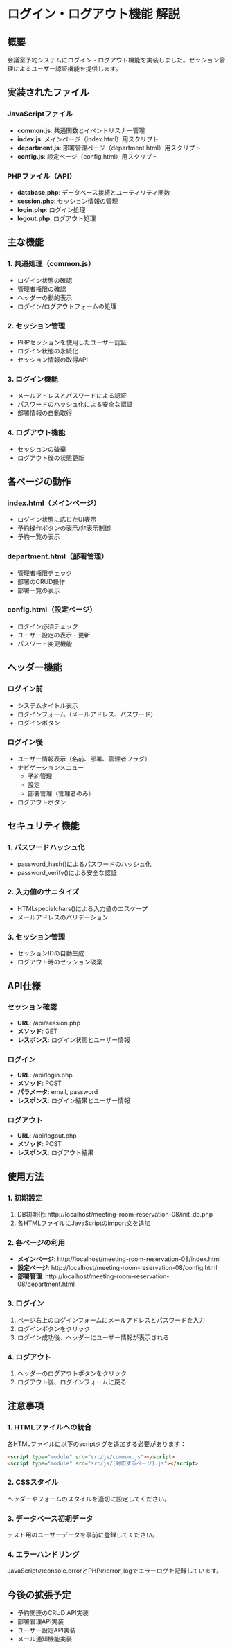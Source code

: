 # ログイン・ログアウト機能 解説

## 概要
会議室予約システムにログイン・ログアウト機能を実装しました。セッション管理によるユーザー認証機能を提供します。

## 実装されたファイル

### JavaScriptファイル
- **common.js**: 共通関数とイベントリスナー管理
- **index.js**: メインページ（index.html）用スクリプト
- **department.js**: 部署管理ページ（department.html）用スクリプト
- **config.js**: 設定ページ（config.html）用スクリプト

### PHPファイル（API）
- **database.php**: データベース接続とユーティリティ関数
- **session.php**: セッション情報の管理
- **login.php**: ログイン処理
- **logout.php**: ログアウト処理

## 主な機能

### 1. 共通処理（common.js）
- ログイン状態の確認
- 管理者権限の確認
- ヘッダーの動的表示
- ログイン/ログアウトフォームの処理

### 2. セッション管理
- PHPセッションを使用したユーザー認証
- ログイン状態の永続化
- セッション情報の取得API

### 3. ログイン機能
- メールアドレスとパスワードによる認証
- パスワードのハッシュ化による安全な認証
- 部署情報の自動取得

### 4. ログアウト機能
- セッションの破棄
- ログアウト後の状態更新

## 各ページの動作

### index.html（メインページ）
- ログイン状態に応じたUI表示
- 予約操作ボタンの表示/非表示制御
- 予約一覧の表示

### department.html（部署管理）
- 管理者権限チェック
- 部署のCRUD操作
- 部署一覧の表示

### config.html（設定ページ）
- ログイン必須チェック
- ユーザー設定の表示・更新
- パスワード変更機能

## ヘッダー機能

### ログイン前
- システムタイトル表示
- ログインフォーム（メールアドレス、パスワード）
- ログインボタン

### ログイン後
- ユーザー情報表示（名前、部署、管理者フラグ）
- ナビゲーションメニュー
  - 予約管理
  - 設定
  - 部署管理（管理者のみ）
- ログアウトボタン

## セキュリティ機能

### 1. パスワードハッシュ化
- password_hash()によるパスワードのハッシュ化
- password_verify()による安全な認証

### 2. 入力値のサニタイズ
- HTMLspecialchars()による入力値のエスケープ
- メールアドレスのバリデーション

### 3. セッション管理
- セッションIDの自動生成
- ログアウト時のセッション破棄

## API仕様

### セッション確認
- **URL**: /api/session.php
- **メソッド**: GET
- **レスポンス**: ログイン状態とユーザー情報

### ログイン
- **URL**: /api/login.php
- **メソッド**: POST
- **パラメータ**: email, password
- **レスポンス**: ログイン結果とユーザー情報

### ログアウト
- **URL**: /api/logout.php
- **メソッド**: POST
- **レスポンス**: ログアウト結果

## 使用方法

### 1. 初期設定
1. DB初期化: http://localhost/meeting-room-reservation-08/init_db.php
2. 各HTMLファイルにJavaScriptのimport文を追加

### 2. 各ページの利用
- **メインページ**: http://localhost/meeting-room-reservation-08/index.html
- **設定ページ**: http://localhost/meeting-room-reservation-08/config.html
- **部署管理**: http://localhost/meeting-room-reservation-08/department.html

### 3. ログイン
1. ページ右上のログインフォームにメールアドレスとパスワードを入力
2. ログインボタンをクリック
3. ログイン成功後、ヘッダーにユーザー情報が表示される

### 4. ログアウト
1. ヘッダーのログアウトボタンをクリック
2. ログアウト後、ログインフォームに戻る

## 注意事項

### 1. HTMLファイルへの統合
各HTMLファイルに以下のscriptタグを追加する必要があります：
```html
<script type="module" src="src/js/common.js"></script>
<script type="module" src="src/js/[対応するページ].js"></script>
```

### 2. CSSスタイル
ヘッダーやフォームのスタイルを適切に設定してください。

### 3. データベース初期データ
テスト用のユーザーデータを事前に登録してください。

### 4. エラーハンドリング
JavaScriptのconsole.errorとPHPのerror_logでエラーログを記録しています。

## 今後の拡張予定
- 予約関連のCRUD API実装
- 部署管理API実装
- ユーザー設定API実装
- メール通知機能実装